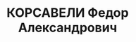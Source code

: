 ---
title: КОРСАВЕЛИ Федор Александрович
description: "Род. в 1903, Телавский район, г. Телави, грузин. Род занятий: до ареста\
  \ наркомзем ГССР, ранее секретарь Кутаисского Горкома КП (б) Грузии. \n  Осужден\
  \ Тройкой при НКВД ГССР 10.12.1937. Мера наказания: расстрел с конфискацией личного\
  \ имущества. Дата расстрела: 12.12.1937"
---